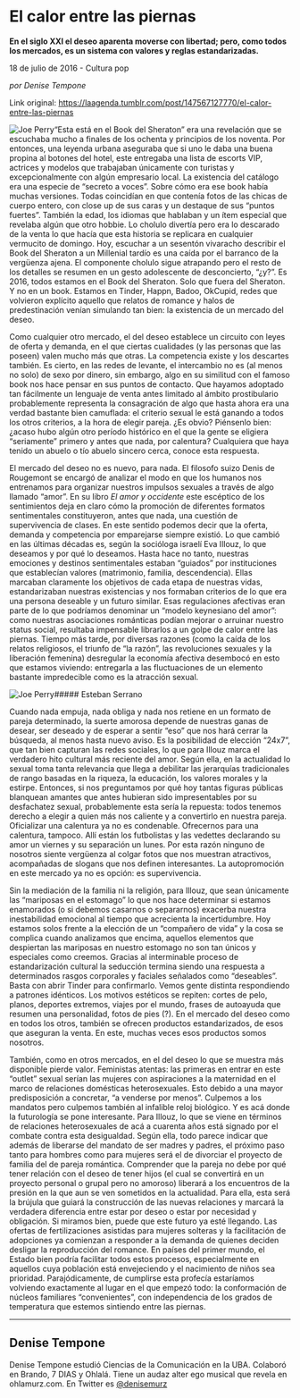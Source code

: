 # El calor entre las piernas

**En el siglo XXI el deseo aparenta moverse con libertad; pero, como todos los mercados, es un sistema con valores y reglas estandarizadas.**

18 de julio de 2016 - Cultura pop

_por Denise Tempone_

Link original: https://laagenda.tumblr.com/post/147567127770/el-calor-entre-las-piernas

![Joe Perry](https://64.media.tumblr.com/f3bd27f5337842bbb531dea044fc1861/tumblr_inline_pk0l4cnW6z1t6q87u_500.jpg)“Esta está en el Book del Sheraton” era una revelación que se escuchaba mucho a finales de los ochenta y principios de los noventa. Por entonces, una leyenda urbana aseguraba que si uno le daba una buena propina al botones del hotel, este entregaba una lista de escorts VIP, actrices y modelos que trabajaban únicamente con turistas y excepcionalmente con algún empresario local. La existencia del catálogo era una especie de “secreto a voces”. Sobre cómo era ese book había muchas versiones. Todas coincidían en que contenía fotos de las chicas de cuerpo entero, con close up de sus caras y un destaque de sus “puntos fuertes”. También la edad, los idiomas que hablaban y un ítem especial que revelaba algún que otro hobbie. Lo cholulo divertía pero era lo descarado de la venta lo que hacía que esta historia se replicara en cualquier vermucito de domingo. Hoy, escuchar a un sesentón vivaracho describir el Book del Sheraton a un Millenial tardío es una caída por el barranco de la vergüenza ajena. El componente cholulo sigue atrapando pero el resto de los detalles se resumen en un gesto adolescente de desconcierto, “¿y?”. Es 2016, todos estamos en el Book del Sheraton. Solo que fuera del Sheraton. Y no en un book. Estamos en Tinder, Happn, Badoo, OkCupid, redes que volvieron explícito aquello que relatos de romance y halos de predestinación venían simulando tan bien: la existencia de un mercado del deseo.


Como cualquier otro mercado, el del deseo establece un circuito con leyes de oferta y demanda, en el que ciertas cualidades (y las personas que las poseen) valen mucho más que otras. La competencia existe y los descartes también. Es cierto, en las redes de levante, el intercambio no es (al menos no solo) de sexo por dinero, sin embargo, algo en su similitud con el famoso book nos hace pensar en sus puntos de contacto. Que hayamos adoptado tan fácilmente un lenguaje de venta antes limitado al ámbito prostibulario probablemente representa la consagración de algo que hasta ahora era una verdad bastante bien camuflada: el criterio sexual le está ganando a todos los otros criterios, a la hora de elegir pareja. ¿Es obvio? Piénsenlo bien: ¿acaso hubo algún otro período histórico en el que la gente se eligiera “seriamente” primero y antes que nada, por calentura? Cualquiera que haya tenido un abuelo o tío abuelo sincero cerca, conoce esta respuesta.


El mercado del deseo no es nuevo, para nada. El filosofo suizo Denis de Rougemont se encargó de analizar el modo en que los humanos nos entrenamos para organizar nuestros impulsos sexuales a través de algo llamado “amor”. En su libro *El amor y occidente* este escéptico de los sentimientos deja en claro cómo la promoción de diferentes formatos sentimentales constituyeron, antes que nada, una cuestión de supervivencia de clases. En este sentido podemos decir que la oferta, demanda y competencia por emparejarse siempre existió. Lo que cambió en las últimas décadas es, según la socióloga israelí Eva Illouz, lo que deseamos y por qué lo deseamos. Hasta hace no tanto, nuestras emociones y destinos sentimentales estaban “guiados” por instituciones que establecían valores (matrimonio, familia, descendencia). Ellas marcaban claramente los objetivos de cada etapa de nuestras vidas, estandarizaban nuestras existencias y nos formaban criterios de lo que era una persona deseable y un futuro similar. Esas regulaciones afectivas eran parte de lo que podríamos denominar un “modelo keynesiano del amor”: como nuestras asociaciones románticas podían mejorar o arruinar nuestro status social, resultaba impensable librarlos a un golpe de calor entre las piernas. Tiempo más tarde, por diversas razones (como la caída de los relatos religiosos, el triunfo de “la razón”, las revoluciones sexuales y la liberación femenina) desregular la economía afectiva desembocó en esto que estamos viviendo: entregarla a las fluctuaciones de un elemento bastante impredecible como es la atracción sexual.


![Joe Perry](https://64.media.tumblr.com/f3bd27f5337842bbb531dea044fc1861/tumblr_inline_pk0l4cnW6z1t6q87u_500.jpg)##### Esteban Serrano

Cuando nada empuja, nada obliga y nada nos retiene en un formato de pareja determinado, la suerte amorosa depende de nuestras ganas de desear, ser deseado y de esperar a sentir “eso” que nos hará cerrar la búsqueda, al menos hasta nuevo aviso. Es la posibilidad de elección “24x7”, que tan bien capturan las redes sociales, lo que para Illouz marca el verdadero hito cultural más reciente del amor. Según ella, en la actualidad lo sexual toma tanta relevancia que llega a debilitar las jerarquías tradicionales de rango basadas en la riqueza, la educación, los valores morales y la estirpe. Entonces, si nos preguntamos por qué hoy tantas figuras públicas blanquean amantes que antes hubieran sido impresentables por su desfachatez sexual, probablemente esta sería la repuesta: todos tenemos derecho a elegir a quien más nos caliente y a convertirlo en nuestra pareja. Oficializar una calentura ya no es condenable. Ofrecernos para una calentura, tampoco. Allí están los futbolistas y las vedettes declarando su amor un viernes y su separación un lunes. Por esta razón ninguno de nosotros siente vergüenza al colgar fotos que nos muestran atractivos, acompañadas de slogans que nos definen interesantes. La autopromoción en este mercado ya no es opción: es supervivencia.
 

Sin la mediación de la familia ni la religión, para Illouz, que sean únicamente las “mariposas en el estomago” lo que nos hace determinar si estamos enamorados (o si debemos casarnos o separarnos) exacerba nuestra inestabilidad emocional al tiempo que acrecienta la incertidumbre. Hoy estamos solos frente a la elección de un “compañero de vida” y la cosa se complica cuando analizamos que encima, aquellos elementos que despiertan las mariposas en nuestro estomago no son tan únicos y especiales como creemos. Gracias al interminable proceso de estandarización cultural la seducción termina siendo una respuesta a determinados rasgos corporales y faciales señalados como “deseables”. Basta con abrir Tinder para confirmarlo. Vemos gente distinta respondiendo a patrones idénticos. Los motivos estéticos se repiten: cortes de pelo, planos, deportes extremos, viajes por el mundo, frases de autoayuda que resumen una personalidad, fotos de pies (?). En el mercado del deseo como en todos los otros, también se ofrecen productos estandarizados, de esos que aseguran la venta. En este, muchas veces esos productos somos nosotros.


También, como en otros mercados, en el del deseo lo que se muestra más disponible pierde valor. Feministas atentas: las primeras en entrar en este “outlet” sexual serían las mujeres con aspiraciones a la maternidad en el marco de relaciones domésticas heterosexuales. Esto debido a una mayor predisposición a concretar, “a venderse por menos”. Culpemos a los mandatos pero culpemos también al infalible reloj biológico. Y es acá donde la futurología se pone interesante. Para Illouz, lo que se viene en términos de relaciones heterosexuales de acá a cuarenta años está signado por el combate contra esta desigualdad. Según ella, todo parece indicar que además de liberarse del mandato de ser madres y padres, el próximo paso tanto para hombres como para mujeres será el de divorciar el proyecto de familia del de pareja romántica. Comprender que la pareja no debe por qué tener relación con el deseo de tener hijos (el cual se convertirá en un proyecto personal o grupal pero no amoroso) liberará a los encuentros de la presión en la que aun se ven sometidos en la actualidad. Para ella, esta será la brújula que guiará la construcción de las nuevas relaciones y marcará la verdadera diferencia entre estar por deseo o estar por necesidad y obligación. Si miramos bien, puede que este futuro ya esté llegando. Las ofertas de fertilizaciones asistidas para mujeres solteras y la facilitación de adopciones ya comienzan a responder a la demanda de quienes deciden desligar la reproducción del romance. En países del primer mundo, el Estado bien podría facilitar todos estos procesos, especialmente en aquellos cuya población está envejeciendo y el nacimiento de niños sea prioridad. Parajódicamente, de cumplirse esta profecía estaríamos volviendo exactamente al lugar en el que empezó todo: la conformación de núcleos familiares “convenientes”, con independencia de los grados de temperatura que estemos sintiendo entre las piernas.




---

Denise Tempone
--------------

 Denise Tempone estudió Ciencias de la Comunicación en la UBA. Colaboró en Brando, 7 DIAS y Ohlalá. Tiene un audaz alter ego musical que revela en ohlamurz.com. En Twitter es [@denisemurz](https://twitter.com/denisemurz) 

